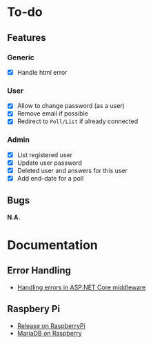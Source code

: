 # To-do

## Features

### Generic

- [x] Handle html error

### User

- [x] Allow to change password (as a user)
- [x] Remove email if possible
- [x] Redirect to `Poll/List` if already connected

### Admin

- [x] List registered user
- [x] Update user password
- [x] Deleted user and answers for this user
- [x] Add end-date for a poll

## Bugs

__N.A.__

# Documentation

## Error Handling

 - [Handling errors in ASP.NET Core middleware](https://techblog.dorogin.com/handling-errors-in-aspnet-core-middleware-e39872496d51)

 ## Raspbery Pi

 - [Release on RaspberryPi](https://www.thomaslevesque.com/2018/04/17/hosting-an-asp-net-core-2-application-on-a-raspberry-pi/)
 - [MariaDB on Raspberry](https://howtoraspberrypi.com/mariadb-raspbian-raspberry-pi/)